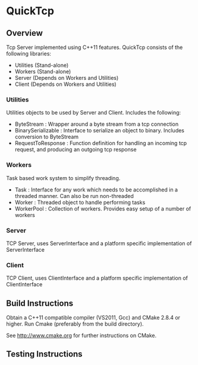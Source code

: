 # QuickTcp #

## Overview ##
Tcp Server implemented using C++11 features. QuickTcp consists of the following libraries:
* Utilities (Stand-alone)
* Workers (Stand-alone)
* Server (Depends on Workers and Utilities)
* Client (Depends on Workers and Utilities)

### Utilities ###
Utilities objects to be used by Server and Client. Includes the following:
* ByteStream : Wrapper around a byte stream from a tcp connection
* BinarySerializable : Interface to serialize an object to binary. Includes conversion to ByteStream
* RequestToResponse : Function definition for handling an incoming tcp request, and producing an outgoing tcp response

### Workers ###
Task based work system to simplify threading.
* Task : Interface for any work which needs to be accomplished in a threaded manner. Can also be run non-threaded
* Worker : Threaded object to handle performing tasks
* WorkerPool : Collection of workers. Provides easy setup of a number of workers

### Server ###
TCP Server, uses ServerInterface and a platform specific implementation of ServerInterface

### Client ###
TCP Client, uses ClientInterface and a platform specific implementation of ClientInterface

## Build Instructions ##
Obtain a C++11 compatible compiler (VS2011, Gcc) and CMake 2.8.4 or higher. Run Cmake (preferably from the build directory).

See http://www.cmake.org for further instructions on CMake.

## Testing Instructions ##
